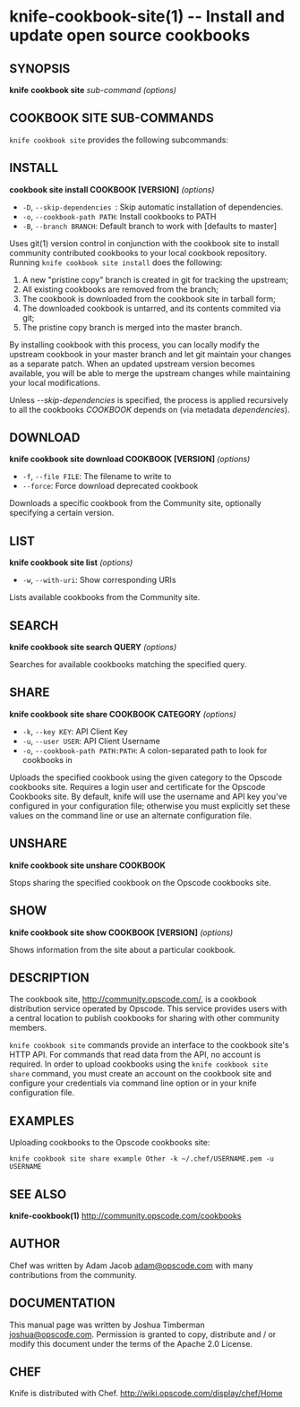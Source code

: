 knife-cookbook-site(1) -- Install and update open source cookbooks
========================================

## SYNOPSIS

__knife__ __cookbook site__ _sub-command_ _(options)_

## COOKBOOK SITE SUB-COMMANDS
`knife cookbook site` provides the following subcommands:

## INSTALL
__cookbook site install COOKBOOK [VERSION]__ _(options)_

  * `-D`, `--skip-dependencies `:
    Skip automatic installation of dependencies.
  * `-o`, `--cookbook-path PATH`:
    Install cookbooks to PATH
  * `-B`, `--branch BRANCH`:
    Default branch to work with [defaults to master]

Uses git(1) version control in conjunction with the cookbook site to
install community contributed cookbooks to your local cookbook
repository. Running `knife cookbook site install` does the following:

1. A new "pristine copy" branch is created in git for tracking the
   upstream;
2. All existing cookbooks are removed from the branch;
3. The cookbook is downloaded from the cookbook site in tarball form;
4. The downloaded cookbook is untarred, and its contents commited via git;
5. The pristine copy branch is merged into the master branch.

By installing cookbook with this process, you can locally modify the
upstream cookbook in your master branch and let git maintain your
changes as a separate patch.  When an updated upstream version becomes
available, you will be able to merge the upstream changes while
maintaining your local modifications.

Unless _--skip-dependencies_ is specified, the process is applied recursively to all the
cookbooks _COOKBOOK_ depends on (via metadata _dependencies_).

## DOWNLOAD
__knife cookbook site download COOKBOOK [VERSION]__ _(options)_

  * `-f`, `--file FILE`:
    The filename to write to
  * `--force`:
    Force download deprecated cookbook

Downloads a specific cookbook from the Community site, optionally
specifying a certain version.

## LIST
__knife cookbook site list__ _(options)_

  * `-w`, `--with-uri`:
    Show corresponding URIs

Lists available cookbooks from the Community site.

## SEARCH
__knife cookbook site search QUERY__ _(options)_

Searches for available cookbooks matching the specified query.

## SHARE
__knife cookbook site share COOKBOOK CATEGORY__ _(options)_

  * `-k`, `--key KEY`:
    API Client Key
  * `-u`, `--user USER`:
    API Client Username
  * `-o`, `--cookbook-path PATH:PATH`:
    A colon-separated path to look for cookbooks in

Uploads the specified cookbook using the given category to the Opscode
cookbooks site. Requires a login user and certificate for the Opscode
Cookbooks site. By default, knife will use the username and API key
you've configured in your configuration file; otherwise you must
explicitly set these values on the command line or use an alternate
configuration file.

## UNSHARE
__knife cookbook site unshare COOKBOOK__

Stops sharing the specified cookbook on the Opscode cookbooks site.

## SHOW
__knife cookbook site show COOKBOOK [VERSION]__ _(options)_

Shows information from the site about a particular cookbook.

## DESCRIPTION
The cookbook site, <http://community.opscode.com/>, is a cookbook
distribution service operated by Opscode. This service provides users
with a central location to publish cookbooks for sharing with other
community members.

`knife cookbook site` commands provide an interface to the cookbook
site's HTTP API. For commands that read data from the API, no account is
required. In order to upload cookbooks using the `knife cookbook site
share` command, you must create an account on the cookbook site and
configure your credentials via command line option or in your knife
configuration file.

## EXAMPLES
Uploading cookbooks to the Opscode cookbooks site:

    knife cookbook site share example Other -k ~/.chef/USERNAME.pem -u USERNAME

## SEE ALSO
   __knife-cookbook(1)__
   <http://community.opscode.com/cookbooks>

## AUTHOR
   Chef was written by Adam Jacob <adam@opscode.com> with many contributions from the community.

## DOCUMENTATION
   This manual page was written by Joshua Timberman <joshua@opscode.com>.
   Permission is granted to copy, distribute and / or modify this document under the terms of the Apache 2.0 License.

## CHEF
   Knife is distributed with Chef. <http://wiki.opscode.com/display/chef/Home>

